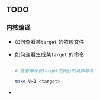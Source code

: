 

## TODO

### 内核编译

* 如何查看某`target` 的依赖文件

* 如何查看生成某`target` 的命令

  ```bash
  
  # 查看编译该target时执行的具体命令
  
  make V=1 <target>
  
  ```

  

* 

 
